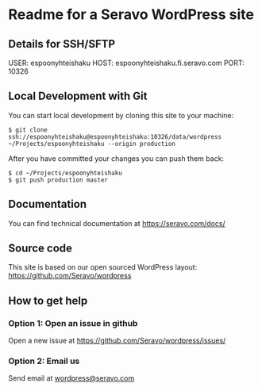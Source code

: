 # Readme for a Seravo WordPress site

## Details for SSH/SFTP

USER: espoonyhteishaku
HOST: espoonyhteishaku.fi.seravo.com
PORT: 10326

## Local Development with Git

You can start local development by cloning this site to your machine:

```
$ git clone ssh://espoonyhteishaku@espoonyhteishaku:10326/data/wordpress ~/Projects/espoonyhteishaku --origin production
```

After you have committed your changes you can push them back:

```
$ cd ~/Projects/espoonyhteishaku
$ git push production master
```

## Documentation

You can find technical documentation at https://seravo.com/docs/

## Source code

This site is based on our open sourced WordPress layout: https://github.com/Seravo/wordpress

## How to get help

### Option 1: Open an issue in github

Open a new issue at https://github.com/Seravo/wordpress/issues/

### Option 2: Email us

Send email at wordpress@seravo.com
